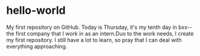 hello-world
===========

My first repository on GitHub.
Today is Thursday, it's my tenth day in bxx--the first company that I work in as an intern.Duo to the work needs, I create my first repository. I still have a lot to learn, so pray that I can deal with everything approaching. 
